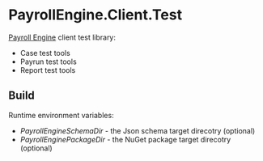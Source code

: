 # PayrollEngine.Client.Test
[Payroll Engine](https://github.com/Payroll-Engine) client test library:

- Case test tools
- Payrun test tools
- Report test tools

## Build
Runtime environment variables:

- *PayrollEngineSchemaDir* - the Json schema target direcotry (optional)
- *PayrollEnginePackageDir* - the NuGet package target direcotry (optional)